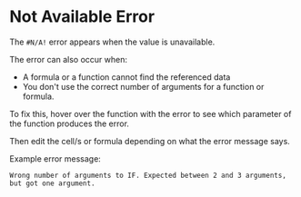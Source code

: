 ﻿# Not Available Error

The `#N/A!` error appears when the value is unavailable.

The error can also occur when:
- A formula or a function cannot find the referenced data
- You don't use the correct number of arguments for a function or formula. 

To fix this, hover over the function with the error to see which parameter of the function produces the error. 

Then edit the cell/s or formula depending on what the error message says.

Example error message:
```plain-text
Wrong number of arguments to IF. Expected between 2 and 3 arguments, but got one argument.
```
